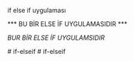 if else if uygulaması


*** BU BİR ELSE İF UYGULAMASIDIR ***

*BUR BİR ELSE İF UYGULAMSIDIR*



#   i f - e l s e i f  
 #   i f - e l s e i f  
 